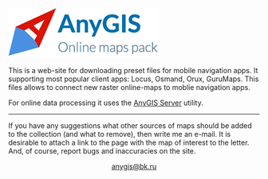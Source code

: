 ![AnyGIS - Onlime maps pack](https://github.com/nnngrach/AnyGIS_Site/raw/master/Web/Img/AnyGIS_logo_and_text.png)

This is a web-site for downloading preset files for mobile navigation apps. It supporting most popular client apps: Locus, Osmand, Orux, GuruMaps. This files allows to connect new raster online-maps to moblie navigation apps.

For online data processing it uses the [AnyGIS Server](https://github.com/nnngrach/AnyGIS_server) utility.

---

If you have any suggestions what other sources of maps should be added to the collection (and what to remove), then write me an e-mail. It is desirable to attach a link to the page with the map of interest to the letter. And, of course, report bugs and inaccuracies on the site.

<p align="center">
<a href="mailto:anygis@bk.ru">anygis@bk.ru</a> 
</p>
